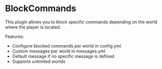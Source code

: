 # BlockCommands
This plugin allows you to block specific commands depending on the world where the player is located.

Features:
- Configure blocked commands per world in config.yml
- Custom messages per world in messages.yml
- Default message if no specific message is defined
- Supports unlimited worlds
